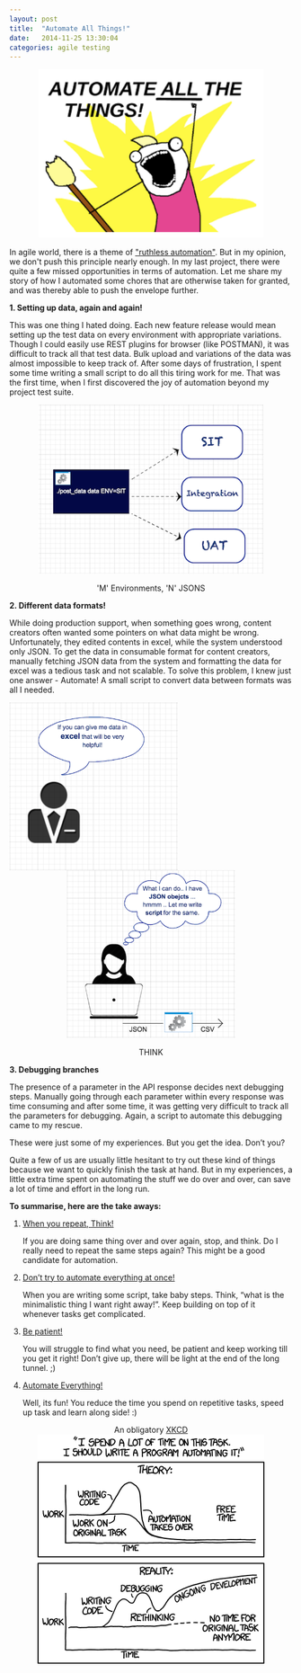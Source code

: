 ```yaml
---
layout: post
title:  "Automate All Things!"
date:   2014-11-25 13:30:04
categories: agile testing
---
```


<p align="middle">
    <img src="/assets/automate-all-the-things.png" alt="Automate All Things" width = "400">
</p>

In agile world, there is a theme of  <a href="https://www.google.co.in/webhp?sourceid=chrome-instant&ion=1&espv=2&ie=UTF-8#q=ruthless automation">"ruthless automation"</a>. But in my opinion, we don't push this principle nearly enough. In my last project, there were quite a few missed opportunities in terms of automation. Let me share my story of how I automated some chores that are otherwise taken for granted, and was thereby able to push the envelope further.

**1. Setting up data, again and again!**

This was one thing I hated doing.  Each new feature release would mean setting up the test data on every environment with appropriate variations. Though I could easily use REST plugins for browser (like POSTMAN), it was difficult to track all that test data. Bulk upload and variations of the data was almost impossible to keep track of.
After some days of frustration, I spent some time writing a small script to do all this tiring work for me. That was the first time, when I first discovered the joy of automation beyond my project test suite.

<p align="middle">
    <img src="/assets/post_to_diff_env.png" alt="Post to different environment" width = "400">
    <figcaption align="middle">'M' Environments, 'N' JSONS </figcaption>
</p>


**2. Different data formats!**

While doing production support, when something goes wrong, content creators often wanted some pointers on what data might be wrong. Unfortunately, they edited contents in excel, while the system understood only JSON. To get the data in consumable format for content creators, manually fetching JSON data from the system and formatting the data for excel was a tedious task and not scalable. To solve this problem, I knew just one answer - Automate! A small script to convert data between formats was all I needed.


<p align = "middle">
        <img src="/assets/content_creator.png" alt="Business/Content Creator" width="300" style="float: left">
	    <img src="/assets/support_people.png" alt="Support People" width="300">
	    <figcaption align="middle">THINK </figcaption>
</p>


**3. Debugging branches**

The presence of a parameter in the API response decides next debugging steps. Manually going through each parameter within every response was time consuming and after some time, it was getting very difficult to track all the parameters for debugging. Again, a script to automate this debugging came to my rescue.

These were just some of my experiences. But you get the idea. Don’t you?

Quite a few of us are usually little hesitant to try out these kind of things because we want to quickly finish the task at hand. But in my experiences, a little extra time spent on automating the stuff we do over and over, can save a lot of time and effort in the long run.

**To summarise, here are the take aways:**

1. <u> When you repeat, Think! </u>

    If you are doing same thing over and over again, stop, and think. Do I really need to repeat the same steps again? This might be a good candidate for automation.

2. <u>Don’t try to automate everything at once!</u>

    When you are writing some script, take baby steps. Think, “what is the minimalistic thing I want right away!”. Keep building on top of it whenever tasks get complicated.

3. <u> Be patient! </u>

     You will struggle to find what you need, be patient and keep working till you get it right! Don’t give up, there will be light at the end of the long tunnel. ;)

4. <u> Automate Everything! </u>

    Well, its fun! You reduce the time you spend on repetitive tasks, speed up task and learn along side! :)

<p align="middle">
    An obligatory <a href="http://xkcd.com/1319">XKCD</a>
    <br/>
    <img src="/assets/automation.png" alt ="XKCD">
</p>


